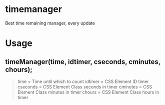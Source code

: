 # timemanager
Best time remaining manager, every update

# Usage
## timeManager(time, idtimer, cseconds, cminutes, chours);

> time = Time until which to count
> idtimer = CSS Element ID timer
> cseconds = CSS Element Class seconds in timer
> cminutes = CSS Element Class minutes in timer
> chours = CSS Element Class hours in timer
